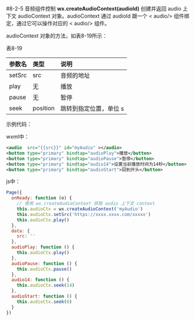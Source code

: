 #8-2-5 音频组件控制
**wx.createAudioContext(audioId)**
创建并返回 audio 上下文 audioContext 对象。audioContext 通过 audioId 跟一个 &lt; audio/> 组件绑定，通过它可以操作对应的 &lt; audio/> 组件。

audioContext 对象的方法，如表8-19所示：

表8-19

| 参数名 | 类型 | 说明 |
| :--- | :--- | :--- |
| setSrc | src | 音频的地址 |
| play | 无 | 播放 |
| pause | 无 | 暂停 |
| seek | position | 跳转到指定位置，单位 s |

示例代码：

wxml中：

```xml
<audio  src="{{src}}" id="myAudio" ></audio>
<button type="primary" bindtap="audioPlay">播放</button>
<button type="primary" bindtap="audioPause">暂停</button>
<button type="primary" bindtap="audio14">设置当前播放时间为14秒</button>
<button type="primary" bindtap="audioStart">回到开头</button>
```

js中：

```js
Page({
  onReady: function (e) {
    // 使用 wx.createAudioContext 获取 audio 上下文 context
    this.audioCtx = wx.createAudioContext('myAudio')
    this.audioCtx.setSrc('https://xxxx.xxxx.com/xxxxx')
    this.audioCtx.play()
  },
  data: {
    src: ''
  },
  audioPlay: function () {
    this.audioCtx.play()
  },
  audioPause: function () {
    this.audioCtx.pause()
  },
  audio14: function () {
    this.audioCtx.seek(14)
  },
  audioStart: function () {
    this.audioCtx.seek(0)
  }
})
```

